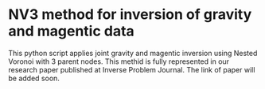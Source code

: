# NV3 method for inversion of gravity and magentic data

This python script applies joint gravity and magentic inversion using Nested Voronoi with 3 parent nodes. This methid is fully represented in our research paper published
at Inverse Problem Journal. The link of paper will be added soon.
